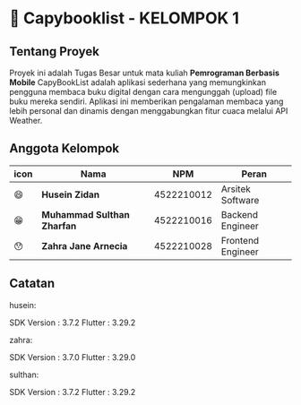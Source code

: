 # :bookmark_tabs: Capybooklist - KELOMPOK 1

## Tentang Proyek
Proyek ini adalah Tugas Besar untuk mata kuliah **Pemrograman Berbasis Mobile** CapyBookList adalah aplikasi sederhana yang memungkinkan pengguna membaca buku digital dengan cara mengunggah (upload) file buku mereka sendiri. Aplikasi ini memberikan pengalaman membaca yang lebih personal dan dinamis dengan menggabungkan fitur cuaca melalui API Weather.

## Anggota Kelompok

| icon             | Nama                     | NPM          | Peran               |
|---------------------|--------------------------|--------------|---------------------|
|    :smile:   | **Husein Zidan**         | 4522210012   | Arsitek Software    |
|    :grin:      | **Muhammad Sulthan Zharfan**| 4522210016   | Backend Engineer    |
|    :hushed:     | **Zahra Jane Arnecia**   | 4522210028   | Frontend Engineer   |

## Catatan
husein:

SDK Version : 3.7.2
Flutter : 3.29.2

zahra:

SDK Version : 3.7.0
Flutter : 3.29.0

sulthan:

SDK Version : 3.7.2
Flutter : 3.29.2
